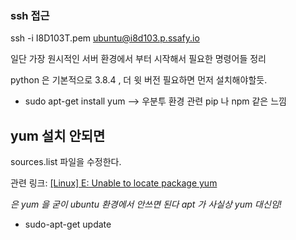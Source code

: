### ssh 접근

ssh -i I8D103T.pem ubuntu@i8d103.p.ssafy.io



일단 가장 원시적인 서버 환경에서 부터 시작해서 필요한 명령어들 정리

python 은 기본적으로 3.8.4 , 더 윗 버전 필요하면 먼저 설치해야할듯.

* sudo apt-get install yum --> 우분투 환경 관련 pip 나 npm 같은 느낌

## yum 설치 안되면

sources.list 파일을 수정한다.

관련 링크: [[Linux] E: Unable to locate package yum](https://integer-ji.tistory.com/370)

_은 yum 을 굳이 ubuntu 환경에서 안쓰면 된다 apt 가 사실상 yum 대신임!_ 



* sudo-apt-get update




